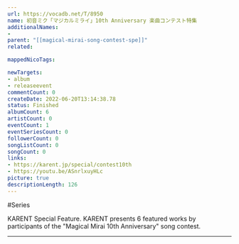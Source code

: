 ```yaml
---
url: https://vocadb.net/T/8950
name: 初音ミク「マジカルミライ」10th Anniversary 楽曲コンテスト特集
additionalNames: 
- 
parent: "[[magical-mirai-song-contest-spe]]"
related:

mappedNicoTags:

newTargets:
- album
- releaseevent
commentCount: 0
createDate: 2022-06-20T13:14:38.78
status: Finished
albumCount: 6
artistCount: 0
eventCount: 1
eventSeriesCount: 0
followerCount: 0
songListCount: 0
songCount: 0
links: 
- https://karent.jp/special/contest10th
- https://youtu.be/ASnrlxuyHLc
picture: true
descriptionLength: 126
---
```


#Series

KARENT Special Feature.
KARENT presents 6 featured works by participants of the "Magical Mirai 10th Anniversary" song contest.

---

